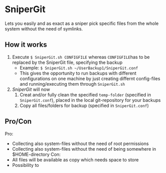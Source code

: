 # SniperGit
Lets you easily and as exact as a sniper pick specific files from the whole system without the need of symlinks.

## How it works
1. Execute `$ SniperGit.sh CONFIGFILE` whereas `CONFIGFILE`has to be replaced by the SniperGit file, specifying the backup
    * Example: `$ SniperGit.sh ~/UserBackup1/SniperGit.conf`
    * This gives the opportunity to run backups with different configurations on one machine by just creating differnt config-files and running/executing them through `SniperGit.sh`
2. *SniperGit* will now
   1. Creat and/or fully clean the specified `temp-folder` (specified in `SniperGit.conf`), placed in the local git-repository for your backups
   2. Copy all files/folders for backup (specified in `SniperGit.conf`) 

## Pro/Con
Pro:
* Collecting also system-files without the need of root permissions
* Collecting also system-files without the need of being somewhere in $HOME-directory
Con:
* All files will be available as copy which needs space to store
* Possibility to 
